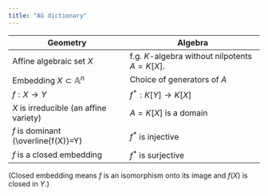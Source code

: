 ```yaml
---
title: "AG dictionary"
---
```


Geometry | Algebra
--- | ---
Affine algebraic set $X$ | f.g. $K$-algebra without nilpotents $A=K[X]$.
Embedding $X\subset\mathbb{A}^n$ | Choice of generators of $A$
$f:X\to Y$ | $f^\ast: K[Y]\to K[X]$
$X$ is irreducible (an affine variety) | $A=K[X]$ is a domain
$f$ is dominant (\overline{f(X)}=Y) | $f^\ast$ is injective
$f$ is a closed embedding | $f^\ast$ is surjective

(Closed embedding means $f$ is an isomorphism onto its image and $f(X)$ is closed in $Y$.)

